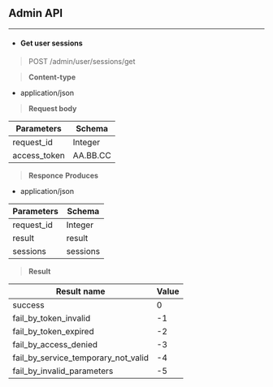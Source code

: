 ## Admin API
----------------------------------------------------------------
* #### Get user sessions

> POST /admin/user/sessions/get

> **Content-type**
  + application/json

> **Request body**

| Parameters   | Schema     |
| ------------ | ---------- |
| request_id   | Integer    |
| access_token | AA.BB.CC   |

> **Responce**
> **Produces**
  + application/json

| Parameters   | Schema     |
| ------------ | ---------- |
| request_id   | Integer    |
| result       | result     |
| sessions     | sessions   |

> **Result**
> 
| Result name | Value |
| ----------- | ----- |
| success                             | 0      |
| fail_by_token_invalid               | -1     |
| fail_by_token_expired               | -2     |
| fail_by_access_denied               | -3     |
| fail_by_service_temporary_not_valid | -4     |
| fail_by_invalid_parameters          | -5     |
